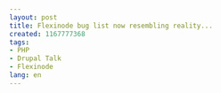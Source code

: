 ```yaml
---
layout: post
title: Flexinode bug list now resembling reality...
created: 1167777368
tags:
- PHP
- Drupal Talk
- Flexinode
lang: en
---
```


